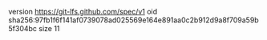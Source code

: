 version https://git-lfs.github.com/spec/v1
oid sha256:97fb1f6f141af0739078ad025569e164e891aa0c2b912d9a8f709a59b5f304bc
size 11
